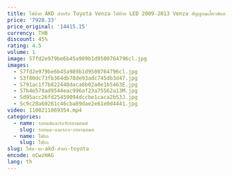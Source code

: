 ```yaml
---
title: ไฟท้าย AKD สำหรับ Toyota Venza ไฟท้าย LED 2009-2013 Venza สัญญาณเลี้ยวตัดหมอกด้านหลังอุปกรณ์ยานยนต์
price: '7928.33'
price_original: '14415.15'
currency: THB
discount: 45%
rating: 4.5
volume: 1
image: S7fd2e979be6b45a989b1d9500764796cl.jpg
images:
  - S7fd2e979be6b45a989b1d9500764796cl.jpg
  - S3f80dc73fb364db78de93adc745db3d47.jpg
  - S791ac1f7b822448daca8b02a0e1b5463E.jpg
  - S7b4e578ad9544eac996af23a75562a13M.jpg
  - Sd95acc26fd25459094dccbe1caca2b53J.jpg
  - Sc9c20a60261c46cba89dae2e61e0d4441.jpg
video: 1100211869354.mp4
categories:
  - name: รถยนต์และรถจักรยานยนต์
    slug: รถยนต-และรถจ-กรยานยนต
  - name: ไฟรถ
    slug: ไฟรถ
slug: ไฟท-าย-akd-สำหร-toyota
encode: oCwzHAG
lang: th
---
```

  